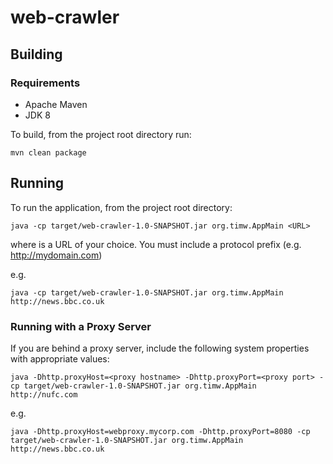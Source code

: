 # web-crawler

## Building
### Requirements
* Apache Maven
* JDK 8

To build, from the project root directory run:
    
    mvn clean package
    

## Running

To run the application, from the project root directory:
    
    java -cp target/web-crawler-1.0-SNAPSHOT.jar org.timw.AppMain <URL>
    
where <URL> is a URL of your choice.  You must include a protocol prefix (e.g. http://mydomain.com)

e.g.
    
    java -cp target/web-crawler-1.0-SNAPSHOT.jar org.timw.AppMain http://news.bbc.co.uk
    
### Running with a Proxy Server

If you are behind a proxy server, include the following system properties with appropriate values:

    
    java -Dhttp.proxyHost=<proxy hostname> -Dhttp.proxyPort=<proxy port> -cp target/web-crawler-1.0-SNAPSHOT.jar org.timw.AppMain http://nufc.com
    
    
e.g.
    
    java -Dhttp.proxyHost=webproxy.mycorp.com -Dhttp.proxyPort=8080 -cp target/web-crawler-1.0-SNAPSHOT.jar org.timw.AppMain http://news.bbc.co.uk
    

